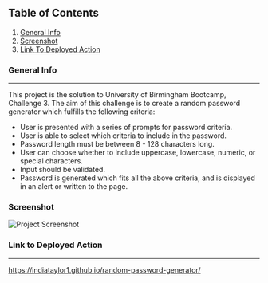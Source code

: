 ## Table of Contents
1. [General Info](#general-info)
2. [Screenshot](#screenshot)
3. [Link To Deployed Action](#link-to-deployed-action)

### General Info
***
This project is the solution to University of Birmingham Bootcamp, Challenge 3. The aim of this challenge is to create a random password generator which fulfills the following criteria:

* User is presented with a series of prompts for password criteria.
* User is able to select which criteria to include in the password.
* Password length must be between 8 - 128 characters long.
* User can choose whether to include uppercase, lowercase, numeric, or special characters.
* Input should be validated.
* Password is generated which fits all the above criteria, and is displayed in an alert or written to the page.

### Screenshot
![Project Screenshot](https://user-images.githubusercontent.com/116799866/203401149-27cc62eb-1a1d-41ca-a1d1-724ba034bd3c.png)

### Link to Deployed Action
***
https://indiataylor1.github.io/random-password-generator/

